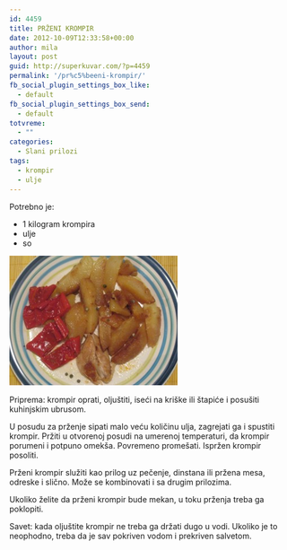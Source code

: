 ```yaml
---
id: 4459
title: PRŽENI KROMPIR
date: 2012-10-09T12:33:58+00:00
author: mila
layout: post
guid: http://superkuvar.com/?p=4459
permalink: '/pr%c5%beeni-krompir/'
fb_social_plugin_settings_box_like:
  - default
fb_social_plugin_settings_box_send:
  - default
totvreme:
  - ""
categories:
  - Slani prilozi
tags:
  - krompir
  - ulje
---
```

Potrebno je:

  * 1 kilogram krompira
  * ulje
  * so

<img class="alignnone size-medium wp-image-4460" title="Przenikrompir" src="/wp-content/uploads/2012/10/Przenikrompir-e1349785834475-300x231.jpg" alt="" width="300" height="231" /> 

Priprema: krompir oprati, oljuštiti, iseći na kriške ili štapiće i posušiti kuhinjskim ubrusom.

U posudu za prženje sipati malo veću količinu ulja, zagrejati ga i spustiti krompir. Pržiti u otvorenoj posudi na umerenoj temperaturi, da krompir porumeni i potpuno omekša. Povremeno promešati. Ispržen krompir posoliti.

Prženi krompir služiti kao prilog uz pečenje, dinstana ili pržena mesa, odreske i slično. Može se kombinovati i sa drugim prilozima.

Ukoliko želite da prženi krompir bude mekan, u toku prženja treba ga poklopiti.

Savet: kada oljuštite krompir ne treba ga držati dugo u vodi. Ukoliko je to neophodno, treba da je sav pokriven vodom i prekriven salvetom.